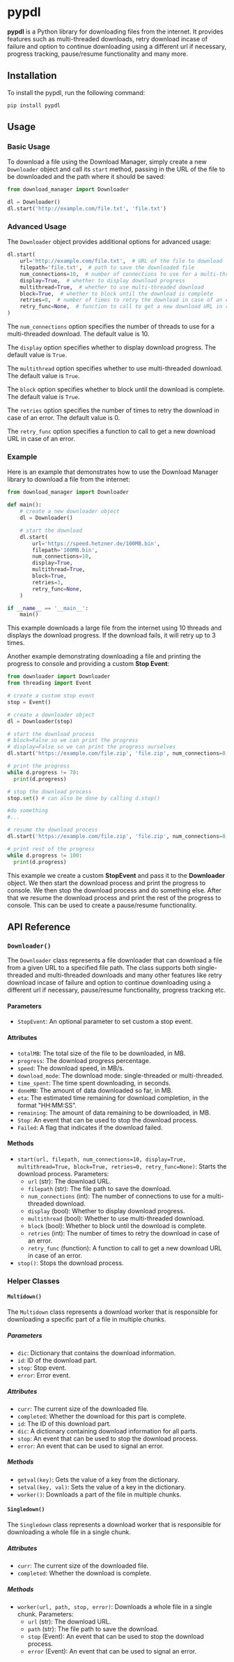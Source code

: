 # pypdl

**pypdl** is a Python library for downloading files from the internet. It provides features such as multi-threaded downloads, retry download incase of failure and option to continue downloading using a different url if necessary, progress tracking, pause/resume functionality and many more.

## Installation

To install the pypdl, run the following command:

```
pip install pypdl
```

## Usage

### Basic Usage

To download a file using the Download Manager, simply create a new `Downloader` object and call its `start` method, passing in the URL of the file to be downloaded and the path where it should be saved:

```python
from download_manager import Downloader

dl = Downloader()
dl.start('http://example.com/file.txt', 'file.txt')
```

### Advanced Usage

The `Downloader` object provides additional options for advanced usage:

```python
dl.start(
    url='http://example.com/file.txt',  # URL of the file to download
    filepath='file.txt',  # path to save the downloaded file
    num_connections=10,  # number of connections to use for a multi-threaded download
    display=True,  # whether to display download progress
    multithread=True,  # whether to use multi-threaded download
    block=True,  # whether to block until the download is complete
    retries=0,  # number of times to retry the download in case of an error
    retry_func=None,  # function to call to get a new download URL in case of an error
)
```

The `num_connections` option specifies the number of threads to use for a multi-threaded download. The default value is 10.

The `display` option specifies whether to display download progress. The default value is `True`.

The `multithread` option specifies whether to use multi-threaded download. The default value is `True`.

The `block` option specifies whether to block until the download is complete. The default value is `True`.

The `retries` option specifies the number of times to retry the download in case of an error. The default value is 0.

The `retry_func` option specifies a function to call to get a new download URL in case of an error.

### Example

Here is an example that demonstrates how to use the Download Manager library to download a file from the internet:

```python
from download_manager import Downloader

def main():
    # create a new downloader object
    dl = Downloader()

    # start the download
    dl.start(
        url='https://speed.hetzner.de/100MB.bin',
        filepath='100MB.bin',
        num_connections=10,
        display=True,
        multithread=True,
        block=True,
        retries=3,
        retry_func=None,
    )

if __name__ == '__main__':
    main()
```
This example downloads a large file from the internet using 10 threads and displays the download progress. If the download fails, it will retry up to 3 times.

Another example demonstrating downloading a file and printing the progress to console and providing a custom **Stop Event**:

```python
from downloader import Downloader
from threading import Event

# create a custom stop event
stop = Event()

# create a downloader object
dl = Downloader(stop)

# start the download process
# block=False so we can print the progress
# display=False so we can print the progress ourselves
dl.start('https://example.com/file.zip', 'file.zip', num_connections=8,block=False,display=False)

# print the progress
while d.progress != 70:
  print(d.progress)

# stop the download process
stop.set() # can also be done by calling d.stop()

#do something
#...

# resume the download process
dl.start('https://example.com/file.zip', 'file.zip', num_connections=8,block=False,display=False)

# print rest of the progress
while d.progress != 100:
  print(d.progress)

```
This example we create a custom **StopEvent** and pass it to the **Downloader** object. We then start the download process and print the progress to console. We then stop the download process and do something else. After that we resume the download process and print the rest of the progress to console. This can be used to create a pause/resume functionality.

## API Reference

### `Downloader()`

The `Downloader` class represents a file downloader that can download a file from a given URL to a specified file path. The class supports both single-threaded and multi-threaded downloads and many other features like retry download incase of failure and option to continue downloading using a different url if necessary, pause/resume functionality, progress tracking etc.

#### Parameters
* `StopEvent`: An optional parameter to set custom a stop event.

#### Attributes

* `totalMB`: The total size of the file to be downloaded, in MB.
* `progress`: The download progress percentage.
* `speed`: The download speed, in MB/s.
* `download_mode`: The download mode: single-threaded or multi-threaded.
* `time_spent`: The time spent downloading, in seconds.
* `doneMB`: The amount of data downloaded so far, in MB.
* `eta`: The estimated time remaining for download completion, in the format "HH:MM:SS".
* `remaining`: The amount of data remaining to be downloaded, in MB.
* `Stop`: An event that can be used to stop the download process.
* `Failed`: A flag that indicates if the download failed.

#### Methods

* `start(url, filepath, num_connections=10, display=True, multithread=True, block=True, retries=0, retry_func=None)`: Starts the download process. Parameters:
  * `url` (str): The download URL.
  * `filepath` (str): The file path to save the download.
  * `num_connections` (int): The number of connections to use for a multi-threaded download.
  * `display` (bool): Whether to display download progress.
  * `multithread` (bool): Whether to use multi-threaded download.
  * `block` (bool): Whether to block until the download is complete.
  * `retries` (int): The number of times to retry the download in case of an error.
  * `retry_func` (function): A function to call to get a new download URL in case of an error.
* `stop()`: Stops the download process.

### Helper Classes

#### `Multidown()`

The `Multidown` class represents a download worker that is responsible for downloading a specific part of a file in multiple chunks.

##### Parameters
* `dic`: Dictionary that contains the download information.
* `id`: ID of the download part.
* `stop`: Stop event.
* `error`: Error event.

##### Attributes

* `curr`: The current size of the downloaded file.
* `completed`: Whether the download for this part is complete.
* `id`: The ID of this download part.
* `dic`: A dictionary containing download information for all parts.
* `stop`: An event that can be used to stop the download process.
* `error`: An event that can be used to signal an error.

##### Methods

* `getval(key)`: Gets the value of a key from the dictionary.
* `setval(key, val)`: Sets the value of a key in the dictionary.
* `worker()`: Downloads a part of the file in multiple chunks.

#### `Singledown()`

The `Singledown` class represents a download worker that is responsible for downloading a whole file in a single chunk.

##### Attributes

* `curr`: The current size of the downloaded file.
* `completed`: Whether the download is complete.

##### Methods

* `worker(url, path, stop, error)`: Downloads a whole file in a single chunk. Parameters:
  * `url` (str): The download URL.
  * `path` (str): The file path to save the download.
  * `stop` (Event): An event that can be used to stop the download process.
  * `error` (Event): An event that can be used to signal an error.

